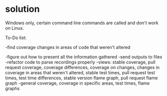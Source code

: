 # solution
Windows only, certain command line commands are called and don't work on Linux.

To-Do list:

-find coverage changes in areas of code that weren't altered

-figure out how to present all the information gathered
-send outputs to files
-refactor code to parse recordings properly
-views: stable coverage, pull request coverage, coverage differences, coverage on changes, changes in coverage in areas that weren't altered, stable test times, pull request test times, test time differences, stable version flame graph, pull request flame graph
-general coverage, coverage in specific areas, test times, flame graphs